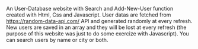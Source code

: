 An User-Database website with Search and Add-New-User function created with Html, Css and Javascript.
User datas are fetched from https://random-data-api.com/ API and generated randomly at every refresh.
New users are saved in an array and they will be lost at every refresh (the purpose of this website was just to do some exercize with Javascript).
You can search users by name or city or both.